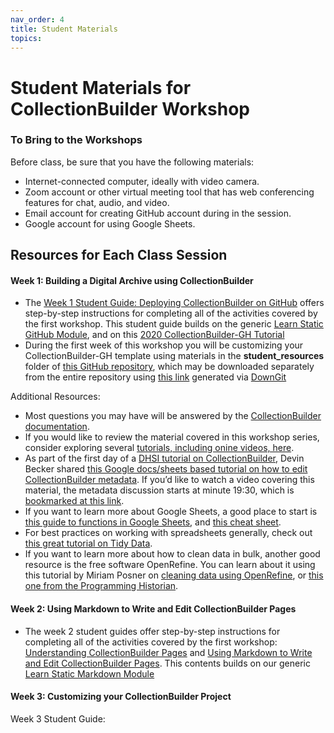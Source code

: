 ```yaml
---
nav_order: 4
title: Student Materials
topics: 
---
```

# Student Materials for CollectionBuilder Workshop

### To Bring to the Workshops
Before class, be sure that you have the following materials:
- Internet-connected computer, ideally with video camera. 
- Zoom account or other virtual meeting tool that has web conferencing features for chat, audio, and video. 
- Email account for creating GitHub account during in the session. 
- Google account for using Google Sheets.

## Resources for Each Class Session

#### Week 1: Building a Digital Archive using CollectionBuilder
- The [Week 1 Student Guide: Deploying CollectionBuilder on GitHub](https://github.com/learn-static/collectionbuilder-workshop/blob/main/intro-github.md#deploying-collectionbuilder-on-github) offers step-by-step instructions for completing all of the activities covered by the first workshop. This student guide builds on the generic [Learn Static GitHub Module](https://github.com/learn-static/foundations-0-github), and on this [2020 CollectionBuilder-GH Tutorial](https://collectionbuilder.github.io/workshop/gh/)
- During the first week of this workshop you will be customizing your CollectionBuilder-GH template using materials in the **student_resources** folder of [this GitHub repository](https://github.com/learn-static/collectionbuilder-workshop), which may be downloaded separately from the entire repository using [this link](https://downgit.github.io/#/home?url=https://github.com/learn-static/collectionbuilder-workshop/tree/main/student_materials) generated via [DownGit](https://downgit.github.io/#/home) 

Additional Resources:
- Most questions you may have will be answered by the [CollectionBuilder documentation](https://collectionbuilder.github.io/cb-docs/).
- If you would like to review the material covered in this workshop series, consider exploring several [tutorials, including onine videos, here](https://collectionbuilder.github.io/tutorials.html).
- As part of the first day of a [DHSI tutorial on CollectionBuilder](https://collectionbuilder.github.io/workshop/dhsi/day1.html), Devin Becker shared [this Google docs/sheets based tutorial on how to edit CollectionBuilder metadata](https://docs.google.com/document/d/1KXQMR4CalRgpF9T_UKDlC-JDvPDorK9E8R838cmhAX8/edit). If you’d like to watch a video covering this material, the metadata discussion starts at minute 19:30, which is [bookmarked at this link](https://youtu.be/ZPOKRpxGJqg?t=1170).
- If you want to learn more about Google Sheets, a good place to start is [this guide to functions in Google Sheets](https://support.google.com/a/users/answer/46977?hl=en&ref_topic=9296423), and [this cheat sheet](https://support.google.com/a/users/answer/9300022).
- For best practices on working with spreadsheets generally, check out [this great tutorial on Tidy Data](https://librarycarpentry.org/lc-spreadsheets/).
- If you want to learn more about how to clean data in bulk, another good resource is the free software OpenRefine. You can learn about it using this tutorial by Miriam Posner on [cleaning data using OpenRefine](https://github.com/miriamposner/get-started-with-openrefine/blob/master/get-started-with-openrefine.md), or [this one from the Programming Historian](http://programminghistorian.org/en/lessons/cleaning-data-with-openrefine). 

#### Week 2: Using Markdown to Write and Edit CollectionBuilder Pages
- The week 2 student guides offer step-by-step instructions for completing all of the activities covered by the first workshop: [Understanding CollectionBuilder Pages](https://github.com/learn-static/collectionbuilder-workshop/blob/main/understanding_pages.md#understanding-collectionbuilder-pages) and [Using Markdown to Write and Edit CollectionBuilder Pages](https://github.com/learn-static/collectionbuilder-workshop/blob/main/markdown.md#using-markdown-to-write-and-edit-collectionbuilder-pages). This contents builds on our generic [Learn Static Markdown Module](https://github.com/learn-static/foundations-2-markdown) 

#### Week 3: Customizing your CollectionBuilder Project
Week 3 Student Guide: 